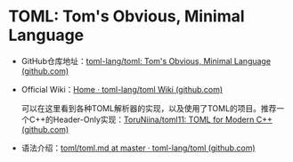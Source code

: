 # TOML: Tom's Obvious, Minimal Language

- GitHub仓库地址：[toml-lang/toml: Tom's Obvious, Minimal Language (github.com)](https://github.com/toml-lang/toml)

- Official Wiki：[Home · toml-lang/toml Wiki (github.com)](https://github.com/toml-lang/toml/wiki)

    可以在这里看到各种TOML解析器的实现，以及使用了TOML的项目。推荐一个C++的Header-Only实现：[ToruNiina/toml11: TOML for Modern C++ (github.com)](https://github.com/ToruNiina/toml11)

- 语法介绍：[toml/toml.md at master · toml-lang/toml (github.com)](https://github.com/toml-lang/toml/blob/master/toml.md)





